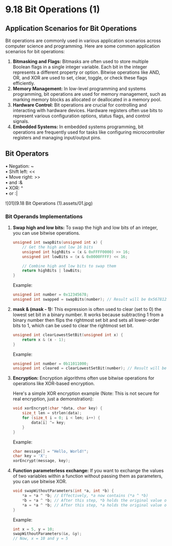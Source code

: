 # 9.18 Bit Operations (1)



## Application Scenarios for Bit Operations

Bit operations are commonly used in various application scenarios across computer science and programming. Here are some common application scenarios for bit operations:

1. **Bitmasking and Flags:** Bitmasks are often used to store multiple Boolean flags in a single integer variable. Each bit in the integer represents a different property or option. Bitwise operations like AND, OR, and XOR are used to set, clear, toggle, or check these flags efficiently.
2. **Memory Management:** In low-level programming and systems programming, bit operations are used for memory management, such as marking memory blocks as allocated or deallocated in a memory pool.
3. **Hardware Control:** Bit operations are crucial for controlling and interacting with hardware devices. Hardware registers often use bits to represent various configuration options, status flags, and control signals.
4. **Embedded Systems:** In embedded systems programming, bit operations are frequently used for tasks like configuring microcontroller registers and managing input/output pins.

## Bit Operators

• Negation: ~  
• Shift left: <<  
• Move right: >>  
• and :&  
• XOR: ^  
• or :|  

![01](9.18 Bit Operations (1).assets/01.jpg)

### Bit Operands Implementations

1. **Swap high and low bits:** To swap the high and low bits of an integer, you can use bitwise operations.

   ```c
   unsigned int swapBits(unsigned int x) {
       // Get the high and low 16 bits
       unsigned int highBits = (x & 0xFFFF0000) >> 16;
       unsigned int lowBits = (x & 0x0000FFFF) << 16;
   
       // Combine high and low bits to swap them
       return highBits | lowBits;
   }
   ```

   Example:

   ```c
   unsigned int number = 0x12345678;
   unsigned int swapped = swapBits(number); // Result will be 0x56781234
   ```

2. **mask & (mask - 1):** This expression is often used to clear (set to 0) the lowest set bit in a binary number. It works because subtracting 1 from a binary number then flips the rightmost set bit and sets all lower-order bits to 1, which can be used to clear the rightmost set bit.

   ```c
   unsigned int clearLowestSetBit(unsigned int x) {
       return x & (x - 1);
   }
   ```

   Example:

   ```c
   unsigned int number = 0b11011000;
   unsigned int cleared = clearLowestSetBit(number); // Result will be 0b11010000
   ```

3. **Encryption:** Encryption algorithms often use bitwise operations for operations like XOR-based encryption.

   Here's a simple XOR encryption example (Note: This is not secure for real encryption, just a demonstration):

   ```c
   void xorEncrypt(char *data, char key) {
       size_t len = strlen(data);
       for (size_t i = 0; i < len; i++) {
           data[i] ^= key;
       }
   }
   ```

   Example:

   ```c
   char message[] = "Hello, World!";
   char key = 'X';
   xorEncrypt(message, key);
   ```

4. **Function parameterless exchange:** If you want to exchange the values of two variables within a function without passing them as parameters, you can use bitwise XOR.

   ```c
   void swapWithoutParameters(int *a, int *b) {
       *a = *a ^ *b; // Effectively, *a now contains (*a ^ *b)
       *b = *a ^ *b; // After this step, *b holds the original value of *a.
       *a = *a ^ *b; // After this step, *a holds the original value of *b.
   }
   ```

   Example:

   ```c
   int x = 5, y = 10;
   swapWithoutParameters(&x, &y);
   // Now, x = 10 and y = 5
   ```
